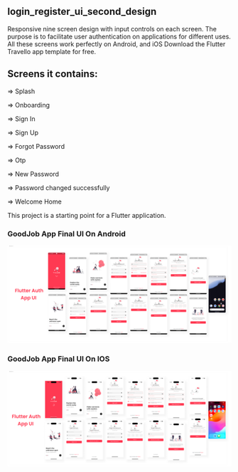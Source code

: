 ## login_register_ui_second_design

Responsive nine screen design with input controls on each screen.
The purpose is to facilitate user authentication on applications for
different uses. All these screens work perfectly on Android,  and iOS
Download the Flutter Travello app template for free.

## Screens it contains:

=> Splash

=> Onboarding

=> Sign In

=> Sign Up

=> Forgot Password

=> Otp

=> New Password

=> Password changed successfully

=> Welcome Home

This project is a starting point for a Flutter application.

### GoodJob App Final UI On Android
![Preview](/flutter_auth_android_ui.jpg)

### GoodJob App Final UI On IOS
![Preview](/flutter_auth_ios_ui.jpg)

